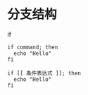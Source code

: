 # 分支结构

if
```
if command; then
  echo "Hello"
fi
```

```
if [[ 条件表达式 ]]; then
  echo "Hello"
fi
```

